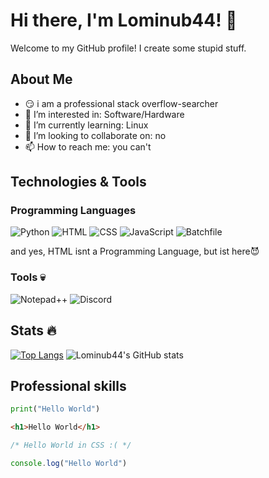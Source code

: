 # Hi there, I'm Lominub44! 👋

Welcome to my GitHub profile! I create some stupid stuff.

## About Me

- 😏 i am a professional stack overflow-searcher
- 👀 I’m interested in: Software/Hardware
- 🌱 I’m currently learning: Linux
- 💞️ I’m looking to collaborate on: no
- 📫 How to reach me: you can't

## Technologies & Tools

### Programming Languages

![Python](https://img.shields.io/badge/Python-3776AB?style=flat-square&logo=python&logoColor=white)
![HTML](https://img.shields.io/badge/HTML5-E34F26?style=flat-square&logo=html5&logoColor=white)
![CSS](https://img.shields.io/badge/CSS3-1572B6?style=flat-square&logo=css3&logoColor=white)
![JavaScript](https://img.shields.io/badge/JavaScript-F7DF1E?style=flat-square&logo=javascript&logoColor=white)
![Batchfile](https://img.shields.io/badge/Batchfile-007396?style=flat-square&logo=windows&logoColor=white)

and yes, HTML isnt a Programming Language, but ist here😈

### Tools 💀

![Notepad++](https://img.shields.io/badge/Notepad++-90E59A?style=flat-square&logo=notepad%2B%2B&logoColor=black)
![Discord](https://img.shields.io/badge/Discord-7289DA?style=flat-square&logo=discord&logoColor=white)

## Stats 🔥
[![Top Langs](https://github-readme-stats.vercel.app/api/top-langs/?username=Lominub44&theme=radical)](https://github.com/anuraghazra/github-readme-stats)
![Lominub44's GitHub stats](https://github-readme-stats.vercel.app/api?username=Lominub44&show_icons=true&theme=radical)



## Professional skills

```python
print("Hello World")
```
```html
<h1>Hello World</h1>
```
```css
/* Hello World in CSS :( */
```
```js
console.log("Hello World")
```





<!---
Lominub44/Lominub44 is a ✨ special ✨ repository because its `README.md` (this file) appears on your GitHub profile.
You can click the Preview link to take a look at your changes.
--->
